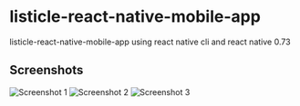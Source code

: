 # listicle-react-native-mobile-app
listicle-react-native-mobile-app using react native cli and react native 0.73

## Screenshots

![Screenshot 1](src/assets/screenshots/screenshot1.png)
![Screenshot 2](src/assets/screenshots/screenshot2.png)
![Screenshot 3](src/assets/screenshots/screenshot3.png)